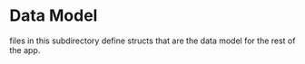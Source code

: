# Data Model

files in this subdirectory define structs that are the data model
for the rest of the app.
